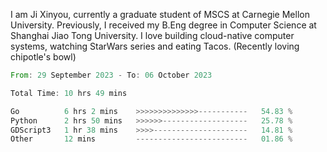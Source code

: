 I am Ji Xinyou, currently a graduate student of MSCS at Carnegie Mellon University. Previously, I received my B.Eng degree in Computer Science at Shanghai Jiao Tong University.
I love building cloud-native computer systems, watching StarWars series and eating Tacos. (Recently loving chipotle's bowl)

<!--START_SECTION:waka-->

```rust
From: 29 September 2023 - To: 06 October 2023

Total Time: 10 hrs 49 mins

Go          6 hrs 2 mins    >>>>>>>>>>>>>>-----------   54.83 %
Python      2 hrs 50 mins   >>>>>>-------------------   25.78 %
GDScript3   1 hr 38 mins    >>>>---------------------   14.81 %
Other       12 mins         -------------------------   01.86 %
```

<!--END_SECTION:waka-->
